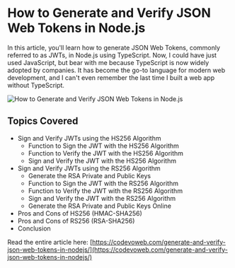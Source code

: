 # How to Generate and Verify JSON Web Tokens in Node.js

In this article, you'll learn how to generate JSON Web Tokens, commonly referred to as JWTs, in Node.js using TypeScript. Now, I could have just used JavaScript, but bear with me because TypeScript is now widely adopted by companies. It has become the go-to language for modern web development, and I can't even remember the last time I built a web app without TypeScript.

![How to Generate and Verify JSON Web Tokens in Node.js](https://codevoweb.com/wp-content/uploads/2023/06/How-to-Generate-and-Verify-JSON-Web-Tokens-in-Node.js.webp)

## Topics Covered

- Sign and Verify JWTs using the HS256 Algorithm
    - Function to Sign the JWT with the HS256 Algorithm
    - Function to Verify the JWT with the HS256 Algorithm
    - Sign and Verify the JWT with the HS256 Algorithm
- Sign and Verify JWTs using the RS256 Algorithm
    - Generate the RSA Private and Public Keys
    - Function to Sign the JWT with the RS256 Algorithm
    - Function to Verify the JWT with the RS256 Algorithm
    - Sign and Verify the JWT with the RS256 Algorithm
    - Generate the RSA Private and Public Keys Online
- Pros and Cons of HS256 (HMAC-SHA256)
- Pros and Cons of RS256 (RSA-SHA256)
- Conclusion

Read the entire article here: [https://codevoweb.com/generate-and-verify-json-web-tokens-in-nodejs/](https://codevoweb.com/generate-and-verify-json-web-tokens-in-nodejs/)
